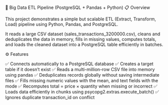 🧠 Big Data ETL Pipeline (PostgreSQL + Pandas + Python)
📋 Overview

This project demonstrates a simple but scalable ETL (Extract, Transform, Load) pipeline using Python, Pandas, and PostgreSQL.

It reads a large CSV dataset (sales_transactions_3200000.csv), cleans and deduplicates the data in memory, fills in missing values, computes totals, and loads the cleaned dataset into a PostgreSQL table efficiently in batches.

⚙️ Features

✅ Connects automatically to a PostgreSQL database
✅ Creates a target table if it doesn’t exist
✅ Reads a multi-million-row CSV file into memory using pandas
✅ Deduplicates records globally without saving intermediate files
✅ Fills missing numeric values with the mean, and text fields with the mode
✅ Recomputes total = price × quantity when missing or incorrect
✅ Loads data efficiently in chunks using psycopg2.extras.execute_batch()
✅ Ignores duplicate transaction_id on conflict
